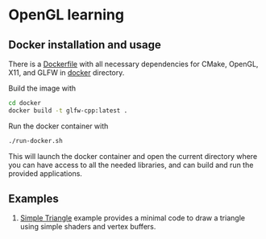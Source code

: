 # OpenGL learning

## Docker installation and usage

There is a [Dockerfile](docker/Dockerfile) with all necessary dependencies for CMake, OpenGL, X11,
and GLFW in [docker](docker/) directory.

Build the image with

```bash
cd docker
docker build -t glfw-cpp:latest .
```

Run the docker container with

```bash
./run-docker.sh
```

This will launch the docker container and open the current directory where you can have access
to all the needed libraries, and can build and run the provided applications.

## Examples

1. [Simple Triangle](simple_triangle/) example provides a minimal code
   to draw a triangle using simple shaders and vertex buffers.
